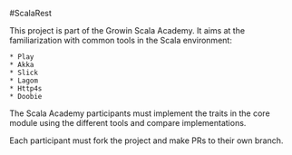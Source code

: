 #ScalaRest

This project is part of the Growin Scala Academy. It aims at the familiarization with common tools in the Scala environment:

    * Play
    * Akka
    * Slick
    * Lagom
    * Http4s
    * Doobie
    
The Scala Academy participants must implement the traits in the core module using the different tools and compare implementations.

Each participant must fork the project and make PRs to their own branch.